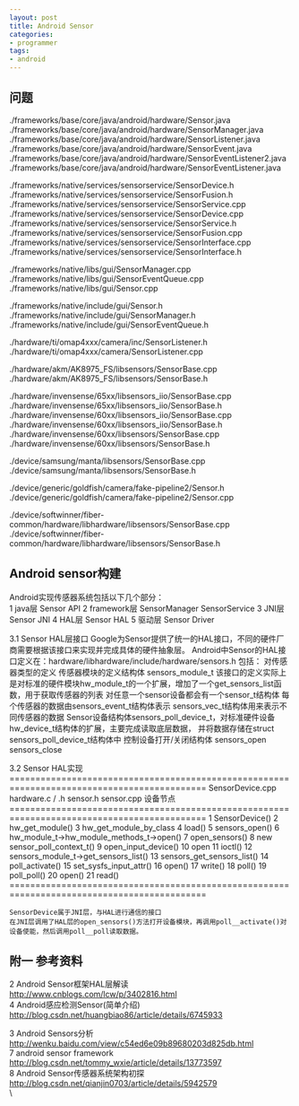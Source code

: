 ```yaml
---
layout: post
title: Android Sensor
categories:
- programmer
tags:
- android
---
```



## 问题


./frameworks/base/core/java/android/hardware/Sensor.java
./frameworks/base/core/java/android/hardware/SensorManager.java
./frameworks/base/core/java/android/hardware/SensorListener.java
./frameworks/base/core/java/android/hardware/SensorEvent.java
./frameworks/base/core/java/android/hardware/SensorEventListener2.java
./frameworks/base/core/java/android/hardware/SensorEventListener.java

./frameworks/native/services/sensorservice/SensorDevice.h
./frameworks/native/services/sensorservice/SensorFusion.h
./frameworks/native/services/sensorservice/SensorService.cpp
./frameworks/native/services/sensorservice/SensorDevice.cpp
./frameworks/native/services/sensorservice/SensorService.h
./frameworks/native/services/sensorservice/SensorFusion.cpp
./frameworks/native/services/sensorservice/SensorInterface.cpp
./frameworks/native/services/sensorservice/SensorInterface.h

./frameworks/native/libs/gui/SensorManager.cpp
./frameworks/native/libs/gui/SensorEventQueue.cpp
./frameworks/native/libs/gui/Sensor.cpp

./frameworks/native/include/gui/Sensor.h
./frameworks/native/include/gui/SensorManager.h
./frameworks/native/include/gui/SensorEventQueue.h

./hardware/ti/omap4xxx/camera/inc/SensorListener.h
./hardware/ti/omap4xxx/camera/SensorListener.cpp

./hardware/akm/AK8975_FS/libsensors/SensorBase.cpp
./hardware/akm/AK8975_FS/libsensors/SensorBase.h

./hardware/invensense/65xx/libsensors_iio/SensorBase.cpp
./hardware/invensense/65xx/libsensors_iio/SensorBase.h
./hardware/invensense/60xx/libsensors_iio/SensorBase.cpp
./hardware/invensense/60xx/libsensors_iio/SensorBase.h
./hardware/invensense/60xx/libsensors/SensorBase.cpp
./hardware/invensense/60xx/libsensors/SensorBase.h

./device/samsung/manta/libsensors/SensorBase.cpp
./device/samsung/manta/libsensors/SensorBase.h

./device/generic/goldfish/camera/fake-pipeline2/Sensor.h
./device/generic/goldfish/camera/fake-pipeline2/Sensor.cpp

./device/softwinner/fiber-common/hardware/libhardware/libsensors/SensorBase.cpp
./device/softwinner/fiber-common/hardware/libhardware/libsensors/SensorBase.h


## Android sensor构建
Android实现传感器系统包括以下几个部分：		
1	java层			Sensor API
2	framework层		SensorManager SensorService
3	JNI层			Sensor JNI
4	HAL层			Sensor HAL
5	驱动层			Sensor Driver


3.1	Sensor HAL层接口
	Google为Sensor提供了统一的HAL接口，不同的硬件厂商需要根据该接口来实现并完成具体的硬件抽象层。
	Android中Sensor的HAL接口定义在：hardware/libhardware/include/hardware/sensors.h
	包括：
		对传感器类型的定义
		传感器模块的定义结构体 sensors_module_t
			该接口的定义实际上是对标准的硬件模块hw_module_t的一个扩展，增加了一个get_sensors_list函数，用于获取传感器的列表
		对任意一个sensor设备都会有一个sensor_t结构体
		每个传感器的数据由sensors_event_t结构体表示
		sensors_vec_t结构体用来表示不同传感器的数据
		Sensor设备结构体sensors_poll_device_t，对标准硬件设备hw_device_t结构体的扩展，主要完成读取底层数据，
			并将数据存储在struct sensors_poll_device_t结构体中
		控制设备打开/关闭结构体 sensors_open sensors_close


3.2	Sensor HAL实现
	============================================================================================
	SensorDevice.cpp			hardware.c / .h			sensor.h		sensor.cpp		设备节点
	============================================================================================
	1 SensorDevice()
	2 hw_get_module()
								3 hw_get_module_by_class
								4 load()
								5 sensors_open()
														6 hw_module_t->hw_module_methods_t->open()
																		7 open_sensors()
																		8 new sensor_poll_context_t()
																		9 open_input_device()
																		10 open
																		11 ioctl()
	12 sensors_module_t->get_sensors_list()
														13 sensors_get_sensors_list()
								14 poll_activate()
																		15 set_sysfs_input_attr()
																		16 open()
																		17 write()
								18 poll()
														19 poll_poll()
																		20 open()
																		21 read()
	============================================================================================

	SensorDevice属于JNI层，与HAL进行通信的接口
	在JNI层调用了HAL层的open_sensors()方法打开设备模块，再调用poll__activate()对设备使能，然后调用poll__poll读取数据。



## 附一 参考资料			
2	Android Sensor框架HAL层解读		
	http://www.cnblogs.com/lcw/p/3402816.html		
4	Android感应检测Sensor(简单介绍)		
	http://blog.csdn.net/huangbiao86/article/details/6745933	


3	A​n​d​r​o​i​d​ ​S​e​n​s​o​r​s​分​析		
	http://wenku.baidu.com/view/c54ed6e09b89680203d825db.html		
7	android sensor framework			
	http://blog.csdn.net/tommy_wxie/article/details/13773597		
8	Android Sensor传感器系统架构初探			
	http://blog.csdn.net/qianjin0703/article/details/5942579		
\
		

